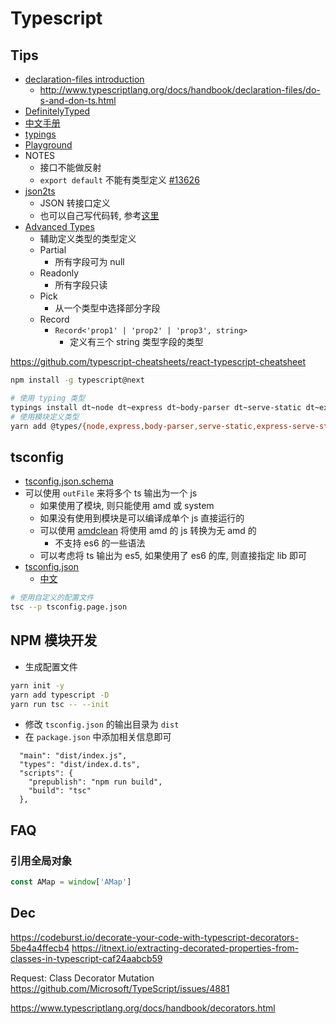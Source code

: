 # Typescript

## Tips
* [declaration-files introduction](https://www.typescriptlang.org/docs/handbook/declaration-files/introduction.html)
  * http://www.typescriptlang.org/docs/handbook/declaration-files/do-s-and-don-ts.html
* [DefinitelyTyped](https://github.com/DefinitelyTyped/DefinitelyTyped)
* [中文手册](https://zhongsp.gitbooks.io/typescript-handbook)
* [typings](https://github.com/typings/typings)
* [Playground](https://www.typescriptlang.org/play)
* NOTES
  * 接口不能做反射
  * `export default` 不能有类型定义 [#13626](https://github.com/Microsoft/TypeScript/issues/13626)
* [json2ts](http://json2ts.com/)
  * JSON 转接口定义
  * 也可以自己写代码转, 参考[这里](https://stackoverflow.com/a/41071619/1870054)
* [Advanced Types](https://www.typescriptlang.org/docs/handbook/advanced-types.html)
  * 辅助定义类型的类型定义
  * Partial
    * 所有字段可为 null
  * Readonly
    * 所有字段只读
  * Pick
    * 从一个类型中选择部分字段
  * Record
    * `Record<'prop1' | 'prop2' | 'prop3', string>`
      * 定义有三个 string 类型字段的类型

https://github.com/typescript-cheatsheets/react-typescript-cheatsheet

```bash
npm install -g typescript@next

# 使用 typing 类型
typings install dt~node dt~express dt~body-parser dt~serve-static dt~express-serve-static-core dt~mime --global
# 使用模块定义类型
yarn add @types/{node,express,body-parser,serve-static,express-serve-static-core,mime}

```

## tsconfig
* [tsconfig.json.schema](http://json.schemastore.org/tsconfig)
* 可以使用 `outFile` 来将多个 ts 输出为一个 js
  * 如果使用了模块, 则只能使用 amd 或 system
  * 如果没有使用到模块是可以编译成单个 js 直接运行的
  * 可以使用 [amdclean](https://github.com/gfranko/amdclean) 将使用 amd 的 js 转换为无 amd 的
    * 不支持 es6 的一些语法
  * 可以考虑将 ts 输出为 es5, 如果使用了 es6 的库, 则直接指定 lib 即可
* [tsconfig.json](https://www.typescriptlang.org/docs/handbook/tsconfig-json.html)
  * [中文](https://zhongsp.gitbooks.io/typescript-handbook/content/doc/handbook/tsconfig.json.html)

```bash
# 使用自定义的配置文件
tsc --p tsconfig.page.json
```

## NPM 模块开发
* 生成配置文件
```bash
yarn init -y
yarn add typescript -D
yarn run tsc -- --init
```
* 修改 `tsconfig.json` 的输出目录为 `dist`
* 在 `package.json` 中添加相关信息即可
```
  "main": "dist/index.js",
  "types": "dist/index.d.ts",
  "scripts": {
    "prepublish": "npm run build",
    "build": "tsc"
  },
```

## FAQ

### 引用全局对象

```typescript
const AMap = window['AMap']
```


## Dec 
https://codeburst.io/decorate-your-code-with-typescript-decorators-5be4a4ffecb4
https://itnext.io/extracting-decorated-properties-from-classes-in-typescript-caf24aabcb59


Request: Class Decorator Mutation
https://github.com/Microsoft/TypeScript/issues/4881

https://www.typescriptlang.org/docs/handbook/decorators.html